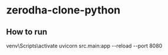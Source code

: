 # zerodha-clone-python

## How to run

venv\Scripts\activate
uvicorn src.main:app --reload --port 8080
